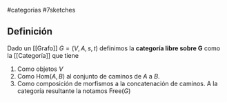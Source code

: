 #categorias #7sketches 
## Definición

Dado un [[Grafo]] $G=(V,A,s,t)$ definimos la **categoría libre sobre G** como la [[Categoría]] que tiene
1. Como objetos $V$
2. Como $\text{Hom}(A,B)$ al conjunto de caminos de $A$ a $B$.
3. Como composición de morfismos a la concatenación de caminos.
A la categoría resultante la notamos $\text{Free}(G)$